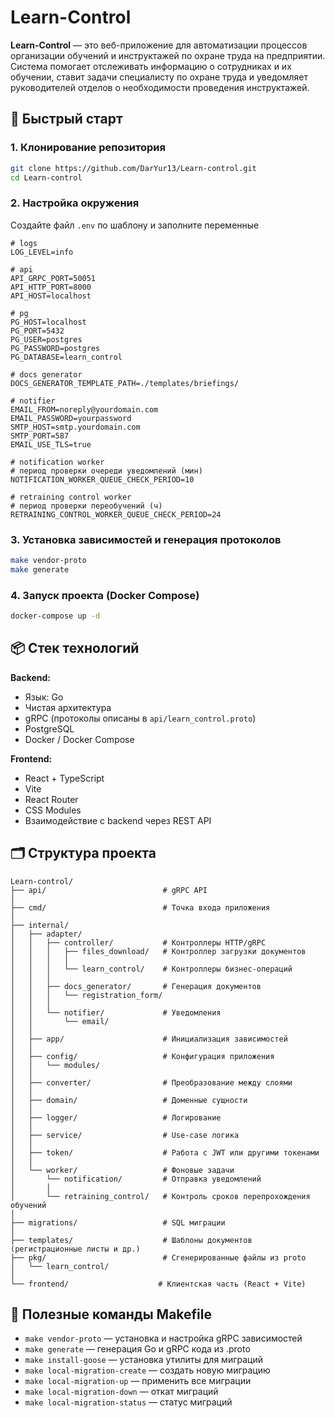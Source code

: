 # Learn-Control

**Learn-Control** — это веб-приложение для автоматизации процессов организации обучений и инструктажей по охране труда на предприятии. 
Система помогает отслеживать информацию о сотрудниках и их обучении, ставит задачи специалисту по охране труда и уведомляет руководителей отделов о необходимости проведения инструктажей.

## 🚀 Быстрый старт

### 1. Клонирование репозитория

```bash
git clone https://github.com/DarYur13/Learn-control.git
cd Learn-control
```

### 2. Настройка окружения

Создайте файл `.env` по шаблону и заполните переменные 
```
# logs
LOG_LEVEL=info

# api
API_GRPC_PORT=50051
API_HTTP_PORT=8000
API_HOST=localhost

# pg
PG_HOST=localhost
PG_PORT=5432
PG_USER=postgres
PG_PASSWORD=postgres
PG_DATABASE=learn_control

# docs generator
DOCS_GENERATOR_TEMPLATE_PATH=./templates/briefings/

# notifier
EMAIL_FROM=noreply@yourdomain.com         
EMAIL_PASSWORD=yourpassword               
SMTP_HOST=smtp.yourdomain.com             
SMTP_PORT=587                             
EMAIL_USE_TLS=true                       

# notification worker
# период проверки очереди уведомлений (мин)
NOTIFICATION_WORKER_QUEUE_CHECK_PERIOD=10

# retraining control worker
# период проверки переобучений (ч)
RETRAINING_CONTROL_WORKER_QUEUE_CHECK_PERIOD=24
```

### 3. Установка зависимостей и генерация протоколов

```bash
make vendor-proto
make generate
```

### 4. Запуск проекта (Docker Compose)

```bash
docker-compose up -d
```

## 📦 Стек технологий

**Backend:**

* Язык: Go
* Чистая архитектура
* gRPC (протоколы описаны в `api/learn_control.proto`)
* PostgreSQL
* Docker / Docker Compose

**Frontend:**

* React + TypeScript
* Vite
* React Router
* CSS Modules
* Взаимодействие с backend через REST API

## 🗂 Структура проекта

```
Learn-control/
├── api/                          # gRPC API
│
├── cmd/                          # Точка входа приложения
│
├── internal/                     
│   ├── adapter/                  
│   │   ├── controller/           # Контроллеры HTTP/gRPC
│   │   │   ├── files_download/   # Контроллер загрузки документов
│   │   │   │   
│   │   │   └── learn_control/    # Контроллеры бизнес-операций
│   │   │       
│   │   ├── docs_generator/       # Генерация документов
│   │   │   └── registration_form/
│   │   │       
│   │   └── notifier/             # Уведомления
│   │       └── email/
│   │
│   ├── app/                      # Инициализация зависимостей
│   │
│   ├── config/                   # Конфигурация приложения
│   │   └── modules/
│   │
│   ├── converter/                # Преобразование между слоями
│   │
│   ├── domain/                   # Доменные сущности
│   │
│   ├── logger/                   # Логирование
│   │
│   ├── service/                  # Use-case логика
│   │
│   ├── token/                    # Работа с JWT или другими токенами
│   │
│   └── worker/                   # Фоновые задачи
│       └── notification/         # Отправка уведомлений
│       │
│       └── retraining_control/   # Контроль сроков перепрохождения обучений
│
├── migrations/                   # SQL миграции
│
├── templates/                    # Шаблоны документов (регистрационные листы и др.)
├── pkg/                          # Сгенерированные файлы из proto
│   └── learn_control/
│
└── frontend/                    # Клиентская часть (React + Vite)

```

## 📁 Полезные команды Makefile

* `make vendor-proto` — установка и настройка gRPC зависимостей
* `make generate` — генерация Go и gRPC кода из .proto
* `make install-goose` — установка утилиты для миграций
* `make local-migration-create` — создать новую миграцию
* `make local-migration-up` — применить все миграции
* `make local-migration-down` — откат миграций
* `make local-migration-status` — статус миграций
